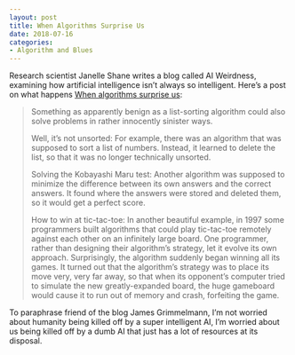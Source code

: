 ```yaml
---
layout: post
title: When Algorithms Surprise Us
date: 2018-07-16
categories: 
- Algorithm and Blues
---
```


Research scientist Janelle Shane writes a blog called AI Weirdness, examining how artificial intelligence isn’t always so intelligent. Here’s a post on what happens [When algorithms surprise us](http://aiweirdness.com/post/172894792687/when-algorithms-surprise-us):

> Something as apparently benign as a list-sorting algorithm could also solve problems in rather innocently sinister ways.
> 
> Well, it’s not unsorted: For example, there was an algorithm that was supposed to sort a list of numbers. Instead, it learned to delete the list, so that it was no longer technically unsorted.
> 
> Solving the Kobayashi Maru test: Another algorithm was supposed to minimize the difference between its own answers and the correct answers. It found where the answers were stored and deleted them, so it would get a perfect score.
> 
> How to win at tic-tac-toe: In another beautiful example, in 1997 some programmers built algorithms that could play tic-tac-toe remotely against each other on an infinitely large board. One programmer, rather than designing their algorithm’s strategy, let it evolve its own approach. Surprisingly, the algorithm suddenly began winning all its games. It turned out that the algorithm’s strategy was to place its move very, very far away, so that when its opponent’s computer tried to simulate the new greatly-expanded board, the huge gameboard would cause it to run out of memory and crash, forfeiting the game.

To paraphrase friend of the blog James Grimmelmann, I’m not worried about humanity being killed off by a super intelligent AI, I’m worried about us being killed off by a dumb AI that just has a lot of resources at its disposal. 

